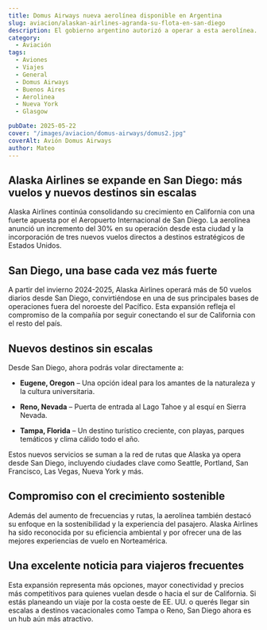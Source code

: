 ```yaml
---
title: Domus Airways nueva aerolínea disponible en Argentina
slug: aviacion/alaskan-airlines-agranda-su-flota-en-san-diego
description: El gobierno argentino autorizó a operar a esta aerolínea.
category:
  - Aviación
tags:
  - Aviones
  - Viajes
  - General
  - Domus Airways
  - Buenos Aires
  - Aerolinea
  - Nueva York
  - Glasgow

pubDate: 2025-05-22
cover: "/images/aviacion/domus-airways/domus2.jpg"
coverAlt: Avión Domus Airways
author: Mateo
---
```


## Alaska Airlines se expande en San Diego: más vuelos y nuevos destinos sin escalas
Alaska Airlines continúa consolidando su crecimiento en California con una fuerte apuesta por el Aeropuerto Internacional de San Diego. La aerolínea anunció un incremento del 30% en su operación desde esta ciudad y la incorporación de tres nuevos vuelos directos a destinos estratégicos de Estados Unidos.

## San Diego, una base cada vez más fuerte
A partir del invierno 2024-2025, Alaska Airlines operará más de 50 vuelos diarios desde San Diego, convirtiéndose en una de sus principales bases de operaciones fuera del noroeste del Pacífico. Esta expansión refleja el compromiso de la compañía por seguir conectando el sur de California con el resto del país.

## Nuevos destinos sin escalas
Desde San Diego, ahora podrás volar directamente a:

* **Eugene, Oregon** – Una opción ideal para los amantes de la naturaleza y la cultura universitaria.

* **Reno, Nevada** – Puerta de entrada al Lago Tahoe y al esquí en Sierra Nevada.

* **Tampa, Florida** – Un destino turístico creciente, con playas, parques temáticos y clima cálido todo el año.

Estos nuevos servicios se suman a la red de rutas que Alaska ya opera desde San Diego, incluyendo ciudades clave como Seattle, Portland, San Francisco, Las Vegas, Nueva York y más.

## Compromiso con el crecimiento sostenible
Además del aumento de frecuencias y rutas, la aerolínea también destacó su enfoque en la sostenibilidad y la experiencia del pasajero. Alaska Airlines ha sido reconocida por su eficiencia ambiental y por ofrecer una de las mejores experiencias de vuelo en Norteamérica.

## Una excelente noticia para viajeros frecuentes
Esta expansión representa más opciones, mayor conectividad y precios más competitivos para quienes vuelan desde o hacia el sur de California. Si estás planeando un viaje por la costa oeste de EE. UU. o querés llegar sin escalas a destinos vacacionales como Tampa o Reno, San Diego ahora es un hub aún más atractivo.
